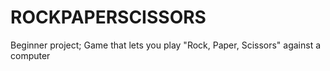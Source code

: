 # ROCKPAPERSCISSORS
Beginner project; Game that lets you play "Rock, Paper, Scissors" against a computer
